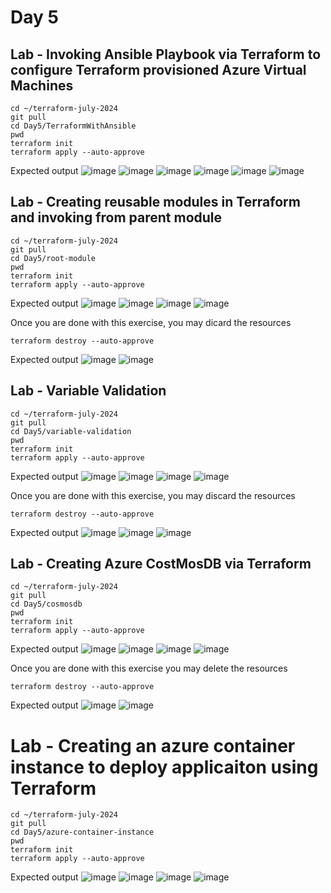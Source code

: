 # Day 5

## Lab - Invoking Ansible Playbook via Terraform to configure Terraform provisioned Azure Virtual Machines
```
cd ~/terraform-july-2024
git pull
cd Day5/TerraformWithAnsible
pwd
terraform init
terraform apply --auto-approve
```

Expected output
![image](https://github.com/user-attachments/assets/f52c61cf-a686-4eb0-86a0-125096bcaf5b)
![image](https://github.com/user-attachments/assets/5d149ae2-854d-496d-9378-ae2101ac2f50)
![image](https://github.com/user-attachments/assets/b5f0179b-9366-4e09-bc35-7691e2574006)
![image](https://github.com/user-attachments/assets/fb0ba9fd-0977-4df3-9501-cf28501c69c6)
![image](https://github.com/user-attachments/assets/de90ba95-9bc8-4091-b585-9e4455daebb3)
![image](https://github.com/user-attachments/assets/1c542d20-770a-4e79-bba8-0b578a16665d)

## Lab - Creating reusable modules in Terraform and invoking from parent module
```
cd ~/terraform-july-2024
git pull
cd Day5/root-module
pwd
terraform init
terraform apply --auto-approve
```

Expected output
![image](https://github.com/user-attachments/assets/c3afde1c-1828-4617-bb40-4304d2b87d8d)
![image](https://github.com/user-attachments/assets/79afafe8-46bc-40bb-b58f-aec90de60ee4)
![image](https://github.com/user-attachments/assets/3d6f6d43-7246-46b3-a0dd-d7160618439b)
![image](https://github.com/user-attachments/assets/7a071799-520e-4d0e-aa00-ca2f6a97c1fb)

Once you are done with this exercise, you may dicard the resources
```
terraform destroy --auto-approve
```

Expected output
![image](https://github.com/user-attachments/assets/ea7f32e8-27ce-4b17-aaef-95b2413b1d5e)
![image](https://github.com/user-attachments/assets/7f56f13b-eaa8-404f-acbe-756ff1c7590f)

## Lab - Variable Validation 
```
cd ~/terraform-july-2024
git pull
cd Day5/variable-validation
pwd
terraform init
terraform apply --auto-approve
```

Expected output
![image](https://github.com/user-attachments/assets/2e22e594-e15b-4cb2-a4e1-fbca5f345913)
![image](https://github.com/user-attachments/assets/e60f1a40-c2e3-494a-9a17-8e21b8b99099)
![image](https://github.com/user-attachments/assets/cd72112a-fc72-4cac-964e-0e741f604162)
![image](https://github.com/user-attachments/assets/3d0ceb64-42a9-40d0-8fd2-d6bf73a15903)

Once you are done with this exercise, you may discard the resources
```
terraform destroy --auto-approve
```
Expected output
![image](https://github.com/user-attachments/assets/bbe2805e-d24e-41d2-85ce-1f697699a8d6)
![image](https://github.com/user-attachments/assets/1beaa3fd-8b4d-4edd-8ac6-b44e77acd0a3)
![image](https://github.com/user-attachments/assets/afe10250-3f99-4e4f-b8fa-c162dfd23122)

## Lab - Creating Azure CostMosDB via Terraform
```
cd ~/terraform-july-2024
git pull
cd Day5/cosmosdb
pwd
terraform init
terraform apply --auto-approve
```

Expected output
![image](https://github.com/user-attachments/assets/8aac8c80-dce4-4c8c-8507-feabb0ae4fea)
![image](https://github.com/user-attachments/assets/cadfeaef-faf2-49e4-9ed2-24e94d069662)
![image](https://github.com/user-attachments/assets/41804194-72fc-42bc-a627-727a30e0e417)
![image](https://github.com/user-attachments/assets/731a0d5b-c034-4d13-a3ff-f61314755efc)


Once you are done with this exercise you may delete the resources
```
terraform destroy --auto-approve
```

Expected output
![image](https://github.com/user-attachments/assets/b63c867f-1416-4456-b123-e0c9794c8d22)
![image](https://github.com/user-attachments/assets/79eba94c-4c3e-4c8f-bf5a-d74e4b9d0fe6)

# Lab - Creating an azure container instance to deploy applicaiton using Terraform
```
cd ~/terraform-july-2024
git pull
cd Day5/azure-container-instance
pwd
terraform init
terraform apply --auto-approve
```

Expected output
![image](https://github.com/user-attachments/assets/8693df66-294b-4a93-8f26-212107c893a7)
![image](https://github.com/user-attachments/assets/77847221-7052-459e-94c0-c75400cde6cc)
![image](https://github.com/user-attachments/assets/14b54b77-048f-47de-bf0a-28ff6c7a7306)
![image](https://github.com/user-attachments/assets/3074371c-088a-4bb8-9f71-0dd79f21db83)
